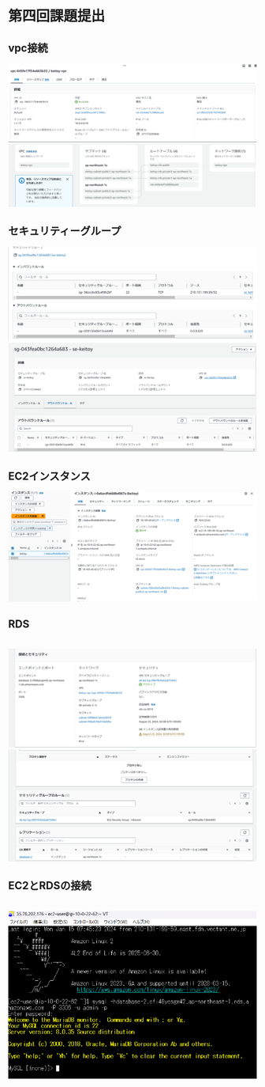 # 第四回課題提出

## vpc接続
![vpc](img/vpc2.png)
![vpc](img/vpcmap.png)



## セキュリティーグループ

![security](img/ec2insta.png)
![security](img/ec2outb.png)



## EC2インスタンス

 ![instance](img/instance2.png)

## RDS


　![db](img/dbin.png)
　![db](img/dbsg.png)



## EC2とRDSの接続

　![EC2RDS](img/ssh3.png)

